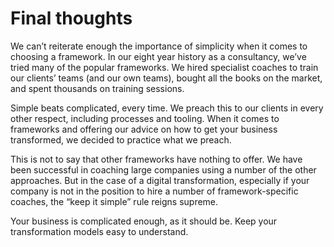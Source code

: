 # Final thoughts

We can’t reiterate enough the importance of simplicity when it comes to choosing a framework. In our eight year history as a consultancy, we’ve tried many of the popular frameworks. We hired specialist coaches to train our clients’ teams \(and our own teams\), bought all the books on the market, and spent thousands on training sessions.

Simple beats complicated, every time. We preach this to our clients in every other respect, including processes and tooling. When it comes to frameworks and offering our advice on how to get your business transformed, we decided to practice what we preach.

This is not to say that other frameworks have nothing to offer. We have been successful in coaching large companies using a number of the other approaches. But in the case of a digital transformation, especially if your company is not in the position to hire a number of framework-specific coaches, the “keep it simple” rule reigns supreme.

Your business is complicated enough, as it should be. Keep your transformation models easy to understand.

